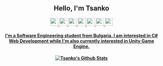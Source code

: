 <h2 align='center'>
  Hello, I'm Tsanko 
</h2>

<p align='center'>
    <a href="https://www.facebook.com/profile.php?id=1462063293"><img src="https://camo.githubusercontent.com/8f245234577766478eaf3ee72b0615e99bb9ef3eaa56e1c37f75692811181d5c/68747470733a2f2f6564656e742e6769746875622e696f2f537570657254696e7949636f6e732f696d616765732f7376672f66616365626f6f6b2e737667" width="25" height="25"/>  
  <a href="https://www.linkedin.com/in/tsankotsanev/"><img src="https://camo.githubusercontent.com/c8a9c5b414cd812ad6a97a46c29af67239ddaeae08c41724ff7d945fb4c047e5/68747470733a2f2f6564656e742e6769746875622e696f2f537570657254696e7949636f6e732f696d616765732f7376672f6c696e6b6564696e2e737667" width="25" height="25"/> 
  <a href="https://mail.google.com/mail/u/0/?fs=1&tf=cm&to=tsanko.tsanev.business@gmail.com&su&shva=1"><img src="https://www.freeiconspng.com/thumbs/gmail-icon/gmail-logo-icon-2.png" width="25" height="25"/> 
    <a href="https://discordapp.com/users/239142055266353152/"><img src="https://www.freeiconspng.com/thumbs/discord-icon/discord-chat-for-gamers-social-networking-icon-9.png" width="25" height="25"/> 
      <a href="https://twitch.tv/whitez9"><img src="https://cdn0.iconfinder.com/data/icons/social-network-7/50/16-512.png" width="25" height="25"/> 
        <a href="https://steamcommunity.com/profiles/76561198059982957/"><img src="https://camo.githubusercontent.com/2e51cfa2846afbace22819d8c7dd9afad50d0a414ad1d7d30e811952706f548d/68747470733a2f2f6564656e742e6769746875622e696f2f537570657254696e7949636f6e732f696d616765732f7376672f737465616d2e737667" width="25" height="25"/> 
          <a href="https://open.spotify.com/user/21xwsr5cso4ooumcm34jh2mui?si=0e40e0e840b4457d"><img src="https://camo.githubusercontent.com/15d4e1b8bf3ed25b7131cc93f248f86cc42deaf9e19fdb61aa1ba3b46e0400a5/68747470733a2f2f6564656e742e6769746875622e696f2f537570657254696e7949636f6e732f696d616765732f7376672f73706f746966792e737667" width="25" height="25"/> 
</p>

<h4 align='center'>
I'm a Software Engineering student from Bulgaria. 
I am interested in C# Web Development while I'm also currently interested in Unity Game Engine.
</h4>

<h4 align='center'>
<img align="center" src="https://github-readme-stats.vercel.app/api?username=tsankotsanev&theme=nord&show_icons=true" alt="Tsanko's Github Stats">
</p>     
        
          
    

